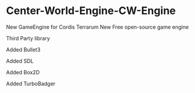 # Center-World-Engine-CW-Engine
New GameEngine for Cordis Terrarum
New Free open-source game engine











Third Party library

Added Bullet3

Added SDL

Added Box2D

Added TurboBadger